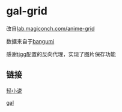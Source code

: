 # gal-grid

改自[lab.magiconch.com/anime-grid](lab.magiconch.com/anime-grid)

数据来自于[bangumi](https://bgm.tv/)

感谢[tjgg](https://github.com/RINNE-TAN)配置的反向代理，实现了图片保存功能

## 链接

[轻小说](https://grid.pivotstudio.cn/qxs/)

[gal](https://grid.pivotstudio.cn/gal/)
